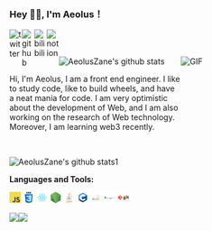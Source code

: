 ### Hey 👋🏽, I'm Aeolus！

<a href="https://twitter.com/pingfj77">
  <img align="left" alt="twitter" width="22px" src="https://cdn.jsdelivr.net/npm/simple-icons@v3/icons/twitter.svg" />
</a>
<a href="https://github.com/Aeolus">
  <img align="left" alt="github" width="22px" src="https://cdn.jsdelivr.net/npm/simple-icons@v3/icons/github.svg" />
</a>
<a href="https://space.bilibili.com/28316728?spm_id_from=333.1007.0.0">
<img align="left" alt="bilibili" width="22px" src="https://cdn.jsdelivr.net/npm/simple-icons@v3/icons/bilibili.svg" />
</a>
<a href="https://cookie-tumbleweed-6a4.notion.site/Aeolus-s-Home-bd10e76e50364f1aa33d3cd343ef6f6f">
  <img align="left" alt="notion" width="22px" src="https://cdn.jsdelivr.net/npm/simple-icons@v3/icons/notion.svg"/>
 </a>
<br />
<br />

![AeolusZane's github stats](https://github-readme-stats.vercel.app/api?username=AeolusZane&show_icons=true&count_private=true&hide=issues,contribs&theme=react)
<img align="right" alt="GIF" src="https://media1.giphy.com/media/DyQrKMpqkAhNHZ1iWe/giphy.gif" width="200" height="200"/>

Hi, I'm Aeolus, I am a front end engineer. I like to study code, like to build wheels, and have a neat mania for code. I am very optimistic about the development of Web, and I am also working on the research of Web technology. Moreover, I am learning web3 recently.

<br/>

![AeolusZane's github stats1](https://streak-stats.demolab.com?user=AeolusZane&theme=react&border_radius=5&date_format=M%20j%5B%2C%20Y%5D&currStreakNum=DD0000)


**Languages and Tools:**  

<code><img height="20" src="https://raw.githubusercontent.com/github/explore/80688e429a7d4ef2fca1e82350fe8e3517d3494d/topics/javascript/javascript.png"></code>
<code><img height="20" src="https://raw.githubusercontent.com/github/explore/80688e429a7d4ef2fca1e82350fe8e3517d3494d/topics/css/css.png"></code>
<code><img height="20" src="https://raw.githubusercontent.com/github/explore/80688e429a7d4ef2fca1e82350fe8e3517d3494d/topics/react/react.png"></code>
<code><img height="20" src="https://raw.githubusercontent.com/github/explore/80688e429a7d4ef2fca1e82350fe8e3517d3494d/topics/nodejs/nodejs.png"></code>
<code><img height="20" src="https://raw.githubusercontent.com/github/explore/80688e429a7d4ef2fca1e82350fe8e3517d3494d/topics/java/java.png"></code>
<code><img height="20" src="https://raw.githubusercontent.com/github/explore/80688e429a7d4ef2fca1e82350fe8e3517d3494d/topics/c/c.png"></code>
<code><img height="20" src="https://raw.githubusercontent.com/github/explore/80688e429a7d4ef2fca1e82350fe8e3517d3494d/topics/mysql/mysql.png"></code>
<code><img height="20" src="https://raw.githubusercontent.com/github/explore/80688e429a7d4ef2fca1e82350fe8e3517d3494d/topics/mongodb/mongodb.png"></code>
<code><img height="20" src="https://raw.githubusercontent.com/github/explore/80688e429a7d4ef2fca1e82350fe8e3517d3494d/topics/git/git.png"></code>


<a href="https://github.com/AeolusZane/cloudflare">
  <img align="left" src="https://github-readme-stats.vercel.app/api/pin/?username=AeolusZane&repo=cloudflare" />
</a>

<a href="https://github.com/AeolusZane/cloudflare-backend">
  <img align="left" src="https://github-readme-stats.vercel.app/api/pin/?username=AeolusZane&repo=cloudflare-backend" />
</a>

